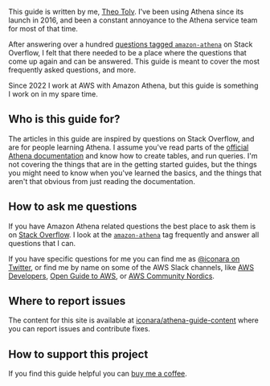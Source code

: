 This guide is written by me, [Theo Tolv](https://iconara.net/). I've been using Athena since its launch in 2016, and been a constant annoyance to the Athena service team for most of that time.

After answering over a hundred [questions tagged `amazon-athena`][1] on Stack Overflow, I felt that there needed to be a place where the questions that come up again and can be answered. This guide is meant to cover the most frequently asked questions, and more.

Since 2022 I work at AWS with Amazon Athena, but this guide is something I work on in my spare time.

## Who is this guide for?

The articles in this guide are inspired by questions on Stack Overflow, and are for people learning Athena. I assume you've read parts of the [official Athena documentation][2] and know how to create tables, and run queries. I'm not covering the things that are in the getting started guides, but the things you might need to know when you've learned the basics, and the things that aren't that obvious from just reading the documentation.

## How to ask me questions

If you have Amazon Athena related questions the best place to ask them is on [Stack Overflow](https://stackoverflow.com). I look at the [`amazon-athena`][1] tag frequently and answer all questions that I can.

If you have specific questions for me you can find me as [@iconara on Twitter](https://twitter.com/iconara), or find me by name on some of the AWS Slack channels, like [AWS Developers](https://awsdevelopers.slack.com), [Open Guide to AWS](https://og-aws.slack.com/), or [AWS Community Nordics](https://aws-community-nordics.slack.com).

## Where to report issues

The content for this site is available at [iconara/athena-guide-content](http://github.com/iconara/athena-guide-content) where you can report issues and contribute fixes.

## How to support this project

If you find this guide helpful you can [buy me a coffee](https://buymeacoffee.com/iconara).

  [1]: https://stackoverflow.com/questions/tagged/amazon-athena
  [2]: https://docs.aws.amazon.com/athena/latest/ug/work-with-data.html
